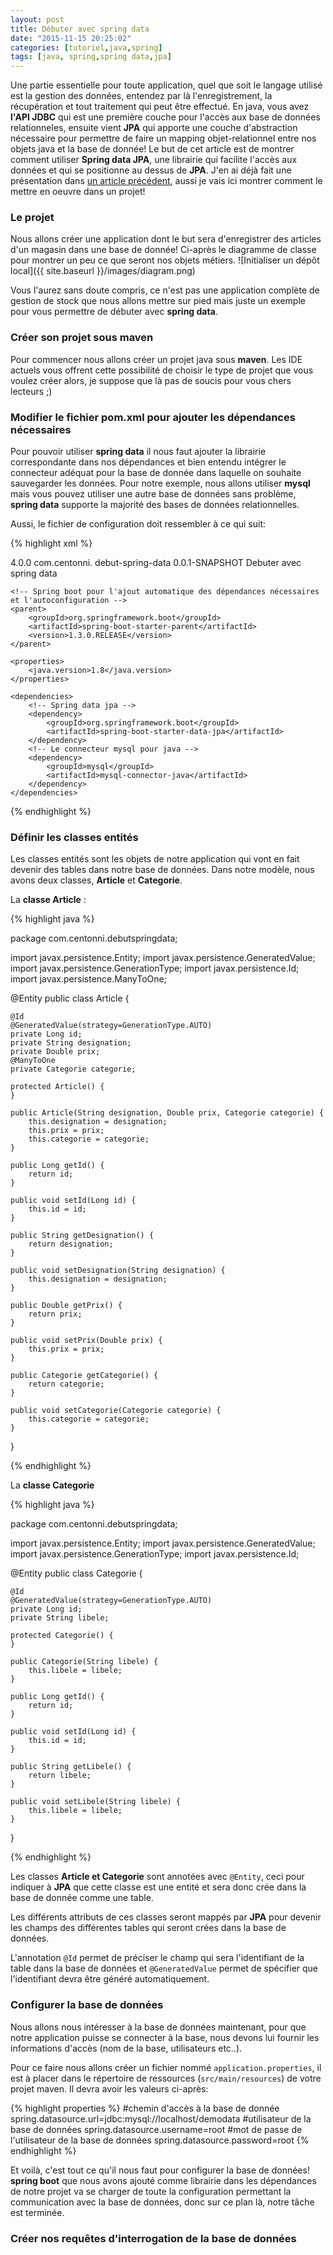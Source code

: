 ```yaml
---
layout: post
title: Débuter avec spring data
date: "2015-11-15 20:25:02"
categories: [tutoriel,java,spring]
tags: [java, spring,spring data,jpa]
---
```

Une partie essentielle pour toute application, quel que soit le langage utilisé est la gestion des données, entendez par là l'enregistrement, la récupération et tout traitement qui peut être effectué.
En java, vous avez **l'API JDBC** qui est une première couche pour l'accès aux base de données relationneles, ensuite vient **JPA** qui apporte une couche d'abstraction nécessaire pour permettre de faire un mapping objet-relationnel entre nos objets java et la base de donnée!
Le but de cet article est de montrer comment utiliser **Spring data JPA**, une librairie qui facilite l'accès aux données et qui se positionne au dessus de **JPA**. J'en ai déjà fait une présentation dans [un article précédent](http://centonni.com/Spring-data/), aussi je vais ici montrer comment le mettre en oeuvre dans un projet!

### Le projet
Nous allons créer une application dont le but sera d'enregistrer des articles d'un magasin dans une base de donnée! Ci-après le diagramme de classe pour montrer un peu ce que seront nos objets métiers.
![Initialiser un dépôt local]({{ site.baseurl }}/images/diagram.png)

Vous l'aurez sans doute compris, ce n'est pas une application complète de gestion de stock que nous allons mettre sur pied mais juste un exemple pour vous permettre de débuter avec **spring data**.

### Créer son projet sous maven

Pour commencer nous allons créer un projet java sous **maven**. Les IDE actuels vous offrent cette possibilité de choisir le type de projet que vous voulez créer alors, je suppose que là pas de soucis pour vous chers lecteurs ;)

### Modifier le fichier pom.xml pour ajouter les dépendances nécessaires
Pour pouvoir utiliser **spring data** il nous faut ajouter la librairie correspondante dans nos dépendances et bien entendu intégrer le connecteur adéquat pour la base de donnée dans laquelle on souhaite sauvegarder les données. Pour notre exemple, nous allons utiliser **mysql** mais vous pouvez utiliser une autre base de données sans problème, **spring data** supporte la majorité des bases de données relationnelles.

Aussi, le fichier de configuration doit ressembler à ce qui suit:

{% highlight xml %}

<project xmlns="http://maven.apache.org/POM/4.0.0" xmlns:xsi="http://www.w3.org/2001/XMLSchema-instance" xsi:schemaLocation="http://maven.apache.org/POM/4.0.0 http://maven.apache.org/xsd/maven-4.0.0.xsd">
  <modelVersion>4.0.0</modelVersion>
  <groupId>com.centonni.</groupId>
  <artifactId>debut-spring-data</artifactId>
  <version>0.0.1-SNAPSHOT</version>
  <name>Debuter avec spring data</name>

    <!-- Spring boot pour l'ajout automatique des dépendances nécessaires et l'autoconfiguration -->
    <parent>
        <groupId>org.springframework.boot</groupId>
        <artifactId>spring-boot-starter-parent</artifactId>
        <version>1.3.0.RELEASE</version>
    </parent>

    <properties>
        <java.version>1.8</java.version>
    </properties>

    <dependencies>
        <!-- Spring data jpa -->
        <dependency>
            <groupId>org.springframework.boot</groupId>
            <artifactId>spring-boot-starter-data-jpa</artifactId>
        </dependency>
        <!-- Le connecteur mysql pour java -->
        <dependency>
            <groupId>mysql</groupId>
            <artifactId>mysql-connector-java</artifactId>
        </dependency>
    </dependencies>

</project>
{% endhighlight %}

### Définir les classes entités
Les classes entités sont les objets de notre application qui vont en fait devenir des tables dans notre base de données. Dans notre modèle, nous avons deux classes, **Article** et **Categorie**.

La **classe Article** :

{% highlight java %}

package com.centonni.debutspringdata;

import javax.persistence.Entity;
import javax.persistence.GeneratedValue;
import javax.persistence.GenerationType;
import javax.persistence.Id;
import javax.persistence.ManyToOne;

@Entity
public class Article {

    @Id
    @GeneratedValue(strategy=GenerationType.AUTO)
    private Long id;
    private String designation;
    private Double prix;
    @ManyToOne
    private Categorie categorie;

    protected Article() {
    }

    public Article(String designation, Double prix, Categorie categorie) {
        this.designation = designation;
        this.prix = prix;
        this.categorie = categorie;
    }

    public Long getId() {
        return id;
    }

    public void setId(Long id) {
        this.id = id;
    }

    public String getDesignation() {
        return designation;
    }

    public void setDesignation(String designation) {
        this.designation = designation;
    }

    public Double getPrix() {
        return prix;
    }

    public void setPrix(Double prix) {
        this.prix = prix;
    }

    public Categorie getCategorie() {
        return categorie;
    }

    public void setCategorie(Categorie categorie) {
        this.categorie = categorie;
    }

}

{% endhighlight %}

La **classe Categorie**

{% highlight java %}

package com.centonni.debutspringdata;

import javax.persistence.Entity;
import javax.persistence.GeneratedValue;
import javax.persistence.GenerationType;
import javax.persistence.Id;

@Entity
public class Categorie {

    @Id
    @GeneratedValue(strategy=GenerationType.AUTO)
    private Long id;
    private String libele;

    protected Categorie() {
    }

    public Categorie(String libele) {
        this.libele = libele;
    }

    public Long getId() {
        return id;
    }

    public void setId(Long id) {
        this.id = id;
    }

    public String getLibele() {
        return libele;
    }

    public void setLibele(String libele) {
        this.libele = libele;
    }

}

{% endhighlight %}


Les classes **Article et Categorie** sont annotées avec `@Entity`, ceci pour indiquer à **JPA** que cette classe est une entité et sera donc crée dans la base de donnée comme une table.

Les différents attributs de ces classes seront mappés par **JPA** pour devenir les champs des différentes tables qui seront crées dans la base de données.

L'annotation `@Id` permet de préciser le champ qui sera l'identifiant de la table dans la base de données et `@GeneratedValue` permet de spécifier que l'identifiant devra être généré automatiquement.

### Configurer la base de données

Nous allons nous intéresser à la base de données maintenant, pour que notre application puisse se connecter à la base, nous devons lui fournir les informations d'accès (nom de la base, utilisateurs etc..).

Pour ce faire nous allons créer un fichier nommé `application.properties`, il est à placer dans le répertoire de ressources (`src/main/resources`) de votre projet maven. Il devra avoir les valeurs ci-après:

{% highlight properties %}
#chemin d'accès à la base de donnée
spring.datasource.url=jdbc:mysql://localhost/demodata
#utilisateur de la base de données
spring.datasource.username=root
#mot de passe de l'utilisateur de la base de données
spring.datasource.password=root
{% endhighlight %}

Et voilà, c'est tout ce qu'il nous faut pour configurer la base de données! **spring boot** que nous avons ajouté comme librairie dans les  dépendances de notre projet va se charger de toute la configuration permettant la communication avec la base de données, donc sur ce plan là, notre tâche est terminée.

### Créer nos requêtes d'interrogation de la base de données
